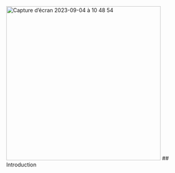 <img width="409" alt="Capture d’écran 2023-09-04 à 10 48 54" src="https://github.com/mehdi-ousfane/example1-mobile-expo-builder/assets/64252905/6259a1a7-609a-4ffe-a046-addbe794100d">
## Introduction
